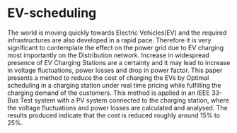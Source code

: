 # EV-scheduling

 The world is moving quickly towards Electric Vehicles(EV) 
 and the required infrastructures are also developed in
 a rapid pace. Therefore it is very significant to contemplate the
 effect on the power grid due to EV charging most importantly on
 the Distribution network. Increase in widespread presence of EV
 Charging Stations are a certainty and it may lead to increase in
 voltage fluctuations, power losses and drop in power factor. This
 paper presents a method to reduce the cost of charging the EVs
 by Optimal scheduling in a charging station under real time
 pricing while fulfilling the charging demand of the customers.
 This method is applied in an IEEE 33-Bus Test system with a
 PV system connected to the charging station, where the voltage
 fluctuations and power losses are calculated and analysed. The
 results produced indicate that the cost is reduced roughly around
 15% to 25%.

